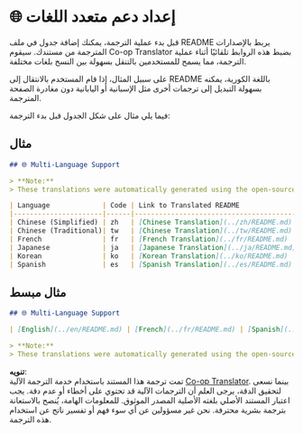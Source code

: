 <!--
CO_OP_TRANSLATOR_METADATA:
{
  "original_hash": "2c90b11214747cd912cd321cf82b11f2",
  "translation_date": "2025-05-06T17:45:53+00:00",
  "source_file": "getting_started/multi-language-support.md",
  "language_code": "ar"
}
-->
# 🌐 إعداد دعم متعدد اللغات

قبل بدء عملية الترجمة، يمكنك إضافة جدول في ملف README يربط بالإصدارات المترجمة من مستندك. سيقوم Co-op Translator بضبط هذه الروابط تلقائيًا أثناء عملية الترجمة، مما يسمح للمستخدمين بالتنقل بسهولة بين النسخ بلغات مختلفة.

على سبيل المثال، إذا قام المستخدم بالانتقال إلى README باللغة الكورية، يمكنه بسهولة التبديل إلى ترجمات أخرى مثل الإسبانية أو اليابانية دون مغادرة الصفحة المترجمة.

فيما يلي مثال على شكل الجدول قبل بدء الترجمة:

## مثال

```md
## 🌐 Multi-Language Support

> **Note:**
> These translations were automatically generated using the open-source [co-op-translator](https://github.com/Azure/co-op-translator) and may contain errors or inaccuracies. For critical information, it is recommended to refer to the original or consult a professional human translation. If you'd like to add or update a translation, please refer to the [co-op-translator](https://github.com/Azure/co-op-translator) repository, where you can easily contribute using simple commands.

| Language             | Code | Link to Translated README                               | Last Updated |
|----------------------|------|---------------------------------------------------------|--------------|
| Chinese (Simplified) | zh   | [Chinese Translation](../zh/README.md)      | 2024-10-04   |
| Chinese (Traditional)| tw   | [Chinese Translation](../tw/README.md)      | 2024-10-04   |
| French               | fr   | [French Translation](../fr/README.md)       | 2024-10-04   |
| Japanese             | ja   | [Japanese Translation](../ja/README.md)     | 2024-10-04   |
| Korean               | ko   | [Korean Translation](../ko/README.md)       | 2024-10-04   |
| Spanish              | es   | [Spanish Translation](../es/README.md)      | 2024-10-04   |
```

## مثال مبسط

```md
## 🌐 Multi-Language Support

| [English](../en/README.md) | [French](../fr/README.md) | [Spanish](../es/README.md) | [German](../de/README.md) | [Russian](../ru/README.md) | [Arabic](./README.md) | [Persian (Farsi)](../fa/README.md) | [Urdu](../ur/README.md) | [Chinese (Simplified)](../zh/README.md) | [Chinese (Traditional, Macau)](../mo/README.md) | [Chinese (Traditional, Hong Kong)](../hk/README.md) | [Chinese (Traditional, Taiwan)](../tw/README.md) | [Japanese](../ja/README.md) | [Korean](../ko/README.md) | [Hindi](../hi/README.md) | [Bengali](../bn/README.md) | [Marathi](../mr/README.md) | [Nepali](../ne/README.md) | [Punjabi (Gurmukhi)](../pa/README.md) | [Portuguese](../pt/README.md) | [Italian](../it/README.md) | [Polish](../pl/README.md) | [Turkish](../tr/README.md) | [Greek](../el/README.md) | [Thai](../th/README.md) | [Swedish](../sv/README.md) | [Danish](../da/README.md) | [Norwegian](../no/README.md) | [Finnish](../fi/README.md) | [Dutch](../nl/README.md) | [Hebrew](../he/README.md) | [Vietnamese](../vi/README.md) | [Indonesian](../id/README.md) | [Malay](../ms/README.md) | [Tagalog (Filipino)](../tl/README.md) | [Swahili](../sw/README.md) | [Hungarian](../hu/README.md) | [Czech](../cs/README.md) | [Slovak](../sk/README.md) | [Romanian](../ro/README.md) | [Bulgarian](../bg/README.md) | [Serbian (Cyrillic)](../sr/README.md) | [Croatian](../hr/README.md) | [Slovenian](../sl/README.md) |

> **Note:**
> These translations were automatically generated using the open-source [co-op-translator](https://github.com/Azure/co-op-translator) and may contain errors or inaccuracies. For critical information, it is recommended to refer to the original or consult a professional human translation. If you'd like to add or update a translation, please refer to the [co-op-translator](https://github.com/Azure/co-op-translator) repository, where you can easily contribute using simple commands.
```

**تنويه**:  
تمت ترجمة هذا المستند باستخدام خدمة الترجمة الآلية [Co-op Translator](https://github.com/Azure/co-op-translator). بينما نسعى لتحقيق الدقة، يرجى العلم أن الترجمات الآلية قد تحتوي على أخطاء أو عدم دقة. يجب اعتبار المستند الأصلي بلغته الأصلية المصدر الموثوق. للمعلومات الهامة، يُنصح بالاستعانة بترجمة بشرية محترفة. نحن غير مسؤولين عن أي سوء فهم أو تفسير ناتج عن استخدام هذه الترجمة.